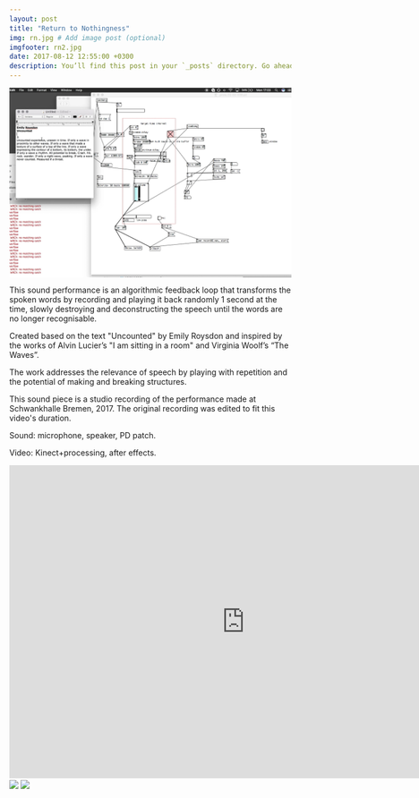 ```yaml
---
layout: post
title: "Return to Nothingness"
img: rn.jpg # Add image post (optional)
imgfooter: rn2.jpg
date: 2017-08-12 12:55:00 +0300
description: You’ll find this post in your `_posts` directory. Go ahead and edit it and re-build the site to see your changes. # Add post description (optional)
---
```


<img src="../assets/img/rn1.jpg" align="center" width="1100">       


This sound performance is an algorithmic feedback loop that transforms the spoken words by recording and playing it back randomly 1 second at the time, slowly destroying and deconstructing the speech until the words are no longer recognisable. 


Created based on the text "Uncounted" by Emily Roysdon and inspired by the works of Alvin Lucier’s "I am sitting in a room" and Virginia Woolf’s “The Waves”.


The work addresses the relevance of speech by playing with repetition and the potential of making and breaking structures.


This sound piece is a studio recording of the performance made at Schwankhalle Bremen, 2017. The original recording was edited to fit this video's duration.


Sound: microphone, speaker, PD patch. 
<br>

Video: Kinect+processing, after effects.


<iframe src="https://player.vimeo.com/video/228711818" width="840" height="560" frameborder="0" webkitallowfullscreen mozallowfullscreen allowfullscreen></iframe> 


<br>
<img src="../assets/img/rngif2.gif" width="840">       

<img src="../assets/img/rngif1.gif" width="840">       
